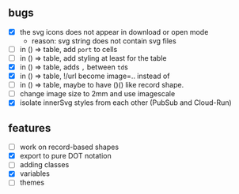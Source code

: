 ## bugs

- [x] the svg icons does not appear in download or open mode
  - reason: svg string does not contain svg files
- [ ] in () => table, add `port` to cells
- [ ] in () => table, add styling at least for the table
- [x] in () => table, adds `,` between `td`s
- [x] in () => table, !/url become image=.. instead of <img>
- [ ] in () => table, maybe to have ()() like record shape.
- [ ] change image size to 2mm and use imagescale
- [x] isolate innerSvg styles from each other (PubSub and Cloud-Run)

## features

- [ ] work on record-based shapes
- [x] export to pure DOT notation
- [ ] adding classes
- [x] variables
- [ ] themes
